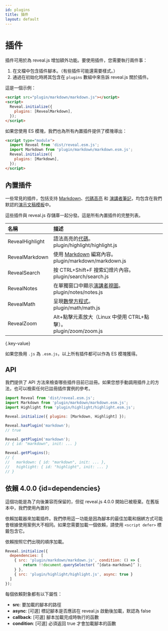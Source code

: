 ```yaml
---
id: plugins
title: 插件
layout: default
---
```


# 插件

插件可用於為 reveal.js 增加額外功能。要使用插件，您需要執行兩件事：

1. 在文檔中包含插件腳本。（有些插件可能還需要樣式。）
1. 通過在初始化時將其包含在 `plugins` 數組中來告訴 reveal.js 關於插件。

這是一個示例：

```html
<script src="plugin/markdown/markdown.js"></script>
<script>
  Reveal.initialize({
    plugins: [RevealMarkdown],
  });
</script>
```

如果您使用 ES 模塊，我們也為所有內置插件提供了模塊導出：

```html
<script type="module">
  import Reveal from 'dist/reveal.esm.js';
  import Markdown from 'plugin/markdown/markdown.esm.js';
  Reveal.initialize({
    plugins: [Markdown],
  });
</script>
```

## 內置插件

一些常見的插件，包括支持 [Markdown](/markdown/)、[代碼高亮](/code/) 和 [演講者筆記](/speaker-view/)，均包含在我們默認的[演示文稿模板](https://github.com/hakimel/reveal.js/blob/master/index.html)中。

這些插件與 reveal.js 存儲庫一起分發。這是所有內置插件的完整列表。

| 名稱            | 描述                                                                                                       |
| :-------------- | :--------------------------------------------------------------------------------------------------------- |
| RevealHighlight | 語法高亮的[代碼](/code/)。<br><span class="text-gray-600">plugin/highlight/highlight.js</span>             |
| RevealMarkdown  | 使用 [Markdown](/markdown/) 編寫內容。<br><span class="text-gray-600">plugin/markdown/markdown.js</span>   |
| RevealSearch    | 按 CTRL+Shift+F 搜索幻燈片內容。<br><span class="text-gray-600">plugin/search/search.js</span>             |
| RevealNotes     | 在單獨窗口中顯示[演講者視圖](/speaker-view/)。<br><span class="text-gray-600">plugin/notes/notes.js</span> |
| RevealMath      | 呈現[數學方程式](/math/)。<br><span class="text-gray-600">plugin/math/math.js</span>                       |
| RevealZoom      | Alt+點擊元素放大（Linux 中使用 CTRL+點擊）。<br><span class="text-gray-600">plugin/zoom/zoom.js</span>     |

{.key-value}

如果您換用 `.js` 為 `.esm.js`，以上所有插件都可以作為 ES 模塊獲得。

## API

我們提供了 API 方法來檢查哪些插件目前已註冊。如果您想手動調用插件上的方法，也可以檢索任何已註冊插件實例的參考。

```js
import Reveal from 'dist/reveal.esm.js';
import Markdown from 'plugin/markdown/markdown.esm.js';
import Highlight from 'plugin/highlight/highlight.esm.js';

Reveal.initialize({ plugins: [Markdown, Highlight] });

Reveal.hasPlugin('markdown');
// true

Reveal.getPlugin('markdown');
// { id: "markdown", init: ... }

Reveal.getPlugins();
// {
//   markdown: { id: "markdown", init: ... },
//   highlight: { id: "highlight", init: ... }
// }
```

## 依賴 <span class="r-version-badge deprecated">4.0.0</span> {id=dependencies}

這個功能是為了向後兼容而保留的，但從 reveal.js 4.0.0 開始已被廢棄。在舊版本中，我們使用內置的

依賴加載器來加載插件。我們停用這一功能是因為腳本的最佳加載和捆綁方式可能會根據使用案例大不相同。如果您需要加載一個依賴，請使用 `<script defer>` 標籤包含它。

依賴按照它們出現的順序加載。

```js
Reveal.initialize({
  dependencies: [
    { src: 'plugin/markdown/markdown.js', condition: () => {
        return !!document.querySelector( ’[data-markdown]’ );
    } },
    { src: 'plugin/highlight/highlight.js', async: true }
  ]
});
```

每個依賴對象都有以下屬性：

- **src**: 要加載的腳本的路徑
- **async**: [可選] 標記腳本是否應該在 reveal.js 啟動後加載，默認為 false
- **callback**: [可選] 腳本加載完成時執行的函數
- **condition**: [可選] 必須返回 true 才會加載腳本的函數
